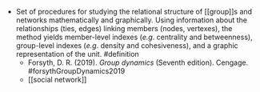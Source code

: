 - Set of procedures for studying the relational structure of [[group]]s and networks mathematically and graphically. Using information about the relationships (ties, edges) linking members (nodes, vertexes), the method yields member-level indexes (_e.g_. centrality and betweenness), group-level indexes (_e.g_. density and cohesiveness), and a graphic representation of the unit. #definition
	- Forsyth, D. R. (2019). _Group dynamics_ (Seventh edition). Cengage. #forsythGroupDynamics2019
	- [[social network]]
